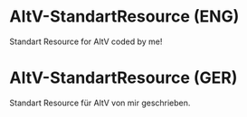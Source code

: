 # AltV-StandartResource (ENG)
Standart Resource for AltV coded by me!

# AltV-StandartResource (GER)
Standart Resource für AltV von mir geschrieben.

